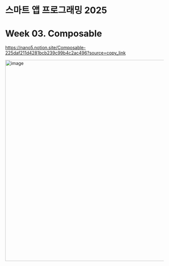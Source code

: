 # 스마트 앱 프로그래밍 2025

# Week 03. Composable

https://nano5.notion.site/Composable-225daf211d4281bcb239c99b4c2ac496?source=copy_link

<img width="640" alt="image" src="https://github.com/user-attachments/assets/d7d05d52-04e6-483e-88c2-5972d8f788c9" />
